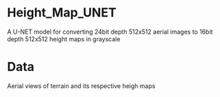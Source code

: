 # Height_Map_UNET
A U-NET model for converting 24bit depth 512x512 aerial images to 16bit depth 512x512 height maps in grayscale

# Data
Aerial views of terrain and its respective heigh maps

